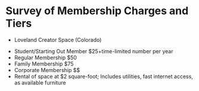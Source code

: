 # Survey of Membership Charges and Tiers


*  Loveland Creator Space (Colorado)
  - Student/Starting Out Member $25+time-limited number per year
  - Regular Membership $50
  - Family Membership    $75
  - Corporate Membership  $$
  - Rental of space at $2 square-foot; Includes utilities, fast internet access, as available furniture


